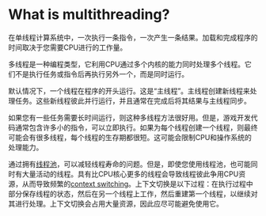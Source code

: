# What is multithreading?
在单线程计算系统中，一次执行一条指令，一次产生一条结果。加载和完成程序的时间取决于您需要CPU进行的工作量。

多线程是一种编程类型，它利用CPU通过多个内核的能力同时处理多个线程。它们不是执行任务或指令后再执行另外一个，而是同时运行。

默认情况下，一个线程在程序的开头运行。这是“主线程”。主线程创建新线程来处理任务。这些新线程彼此并行运行，并且通常在完成后将其结果与主线程同步。

如果您有一些任务需要长时间运行，则这种多线程方法很好用。但是，游戏开发代码通常包含许多小的指令，可以立即执行。如果为每个线程创建一个线程，则最终可能会有很多线程，每个线程的生存期都很短。这可能会限制CPU和操作系统的处理能力。

通过拥有[线程池](https://en.wikipedia.org/wiki/Thread_pool)，可以减轻线程寿命的问题。但是，即使您使用线程池，也可能同时有大量活动的线程。具有比CPU核心更多的线程会导致线程彼此争用CPU资源，从而导致频繁的[context switching](https://en.wikipedia.org/wiki/Context_switch)。上下文切换是以下过程：在执行过程中部分保存线程的状态，然后在另一个线程上工作，然后重建第一个线程，以继续对其进行处理。上下文切换会占用大量资源，因此应尽可能避免使用它。